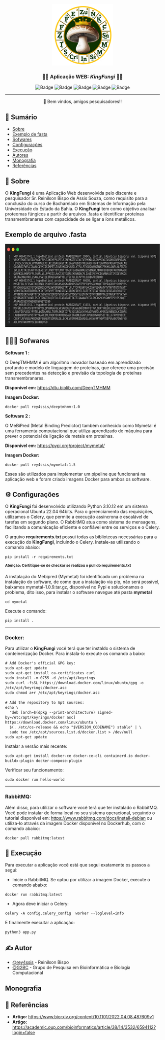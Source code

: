 <p align="center">
  <a href="" rel="noopener">
 <img width=200px height=200px src="static/img/logoW.png" alt="Bot logo"></a>
</p>

<h3 align="center"> 🍄‍🟫 Aplicação WEB: <i>KingFungi </i>🍄‍🟫 </h3>

<div align="center">

![Badge](https://img.shields.io/static/v1?label=status&message=ativo&color=green&style=for-the-badge&logo=status)
![Badge](https://img.shields.io/static/v1?label=Python&message=latest&color=blue&style=for-the-badge&logo=python)
![Badge](https://img.shields.io/static/v1?label=Celery&message=latest&color=3486&style=for-the-badge&logo=celery)
![Badge](https://img.shields.io/static/v1?label=Rabbit&message=latest&color=f60&style=for-the-badge&logo=rabbitmq)
![Badge](https://img.shields.io/static/v1?label=Docker&message=latest&color=0E76BD&style=for-the-badge&logo=docker)

</div>

---

<p align="center"> 🤖 Bem vindos, amigos pesquisadores!!
    <br> 
</p>

## 📝 Sumário

- [Sobre ](#about)
- [Exemplo de fasta](#demo)
- [Sofwares](#soft)
- [Configurações](#config)
- [Execução](#exec)
- [Autores](#authors)
- [Monografia](#monografia)
- [Referências](#acknowledgement)

## 🧐 Sobre <a name = "about"></a>
O <strong> KingFungi</strong>   é uma Aplicação Web desenvolvida pelo discente e pesquisador Sr. Reinilson Bispo de Assis Souza, como requisito para a conclusão do curso de Bacharelado em Sistemas de Informação pela Universidade do Estado da Bahia. O <strong> KingFungi</strong> tem como objetivo analisar proteomas fúngicos a partir de arquivos .fasta e identificar proteínas transmembranares com capacidade de se ligar a íons metálicos.

## Exemplo de arquivo .fasta <a name = "demo"></a>

 <img width=1000px height=270px src="static/img/fasta.png" alt="Bot logo"></a>

## 👨🏽‍💻 Sofwares  <a name = "soft"></a>


**Software 1 :**

O DeepTMHMM é um algoritmo inovador baseado em aprendizado profundo e modelo de linguagem de proteínas, que oferece uma precisão sem precedentes na detecção e previsão da topologia de proteínas transmembranares.

**Disponível em:** https://dtu.biolib.com/DeepTMHMM

**Imagem Docker:** 
```
docker pull rey4ssis/deeptmhmm:1.0
```



**Software 2 :** 

O MeBiPred (Metal Binding Predictor) também conhecido como Mymetal é uma ferramenta computacional que utiliza aprendizado de máquina para prever o potencial de ligação de metais em proteínas.

**Disponível em:** https://pypi.org/project/mymetal/

**Imagem Docker:** 
```
docker pull rey4ssis/mymetal:1.5
```



Esses são utilizados para implementar um pipeline que funcionará na aplicação web e foram criado imagens Docker para ambos os software.

## ⚙️ Configurações <a name = "config"></a>

O <strong> KingFungi</strong> foi desenvolvido utilizando Python 3.10.12 em um sistema operacional Ubuntu 22.04 64bits. Para o gerenciamento das requisições, utilizamos o Celery, que permite a execução assíncrona e escalável de tarefas em segundo plano. O RabbitMQ atua como sistema de mensagens, facilitando a comunicação eficiente e confiável entre os serviços e o Celery.

O arquivo <strong>requirements.txt</strong> possui todas as bibliotecas necessárias para a execução do <strong> KingFungi</strong>, incluindo o Celery. Instale-as utilizando o comando abaixo:

```
pip install -r requirements.txt
```
<sup>**Atenção: Certitique-se de checkar se realizou o pull do requirements.txt**</sup>


A instalação do Mebipred (Mymetal) foi identificado um problema na instalação do software, de como que a instalação via pip, não será possível, baixamos 
mymetal-1.0.9.tar.gz, disponível no Pypi e solucionamos o problema, dito isso, para instalar o software navegue até pasta **mymetal**

```
cd mymetal
```
Execute o comando:

```
pip install .
```
----
### Docker:

Para utilizar o <strong>KingFungi</strong> você terá que ter instaldo o sistema de conteinerização Docker. Para instala-lo execute os comando a baixo:

```
# Add Docker's official GPG key:
sudo apt-get update
sudo apt-get install ca-certificates curl
sudo install -m 0755 -d /etc/apt/keyrings
sudo curl -fsSL https://download.docker.com/linux/ubuntu/gpg -o /etc/apt/keyrings/docker.asc
sudo chmod a+r /etc/apt/keyrings/docker.asc

# Add the repository to Apt sources:
echo \
  "deb [arch=$(dpkg --print-architecture) signed-by=/etc/apt/keyrings/docker asc] https://download.docker.com/linux/ubuntu \
  $(. /etc/os-release && echo "$VERSION_CODENAME") stable" | \
  sudo tee /etc/apt/sources.list.d/docker.list > /dev/null
sudo apt-get update
```
Instalar a versão mais recente:
```
sudo apt-get install docker-ce docker-ce-cli containerd.io docker-buildx-plugin docker-compose-plugin
```
Verificar seu funcionamento:
```
sudo docker run hello-world
```
----
### RabbitMQ:
Além disso, para utilizar o software você terá que ter instalado o RabbitMQ. Você pode instalar de forma local no seu sistema operacional, seguindo o tutorial disponível em: https://www.rabbitmq.com/docs/install-debian ou utiliza-lo através da imagem Docker disponível no Dockerhub, com o comando abaixo: 

```
docker pull rabbitmq:latest
```




## 🏁 Execução <a name = "exec"></a>

Para executar a aplicação você está que segui exatamente os passos a segui:

- Inicie o RabbitMQ. Se optou por utilizar a imagem Docker, execute o comando abaixo:
```
docker run rabbitmq:latest
```
- Agora deve iniciar o Celery:
```
celery -A config.celery_config  worker --loglevel=info
```
E finalmente executar a aplicação:
```
python3 app.py
```

## ✍️ Autor <a name = "authors"></a>

- [@rey4ssis](https://github.com/rey4ssis) - Reinilson Bispo 
- [@G2BC](https://github.com/G2BC/KingFungi) - Grupo de Pesquisa em Bioinformática e Biologia Computacional

## Monografia <a name="monografia"></a>

## 📖 Referências <a name = "acknowledgement"></a>

- **Artigo:** https://www.biorxiv.org/content/10.1101/2022.04.08.487609v1
- **Artigo:** https://academic.oup.com/bioinformatics/article/38/14/3532/6594112?login=false


